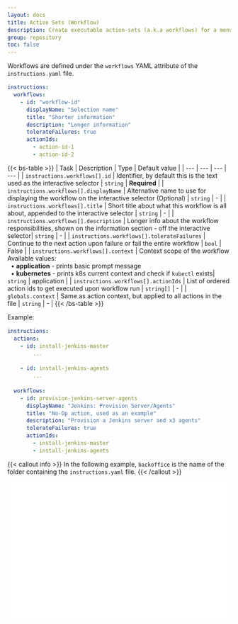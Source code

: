 ```yaml
---
layout: docs
title: Action Sets (Workflow)
description: Create executable action-sets (a.k.a workflows) for a menu command.
group: repository
toc: false
---
```


Workflows are defined under the `workflows` YAML attribute of the `instructions.yaml` file.

```yaml
instructions:
  workflows:
    - id: "workflow-id"
      displayName: "Selection name"
      title: "Shorter information"
      description: "Longer information"
      tolerateFailures: true
      actionIds:
        - action-id-1
        - action-id-2
```

{{< bs-table >}}
| Task | Description | Type | Default value | 
| --- | --- | --- | --- |
| `instructions.workflows[].id` | Identifier, by default this is the text used as the interactive selector | `string` | **Required** |
| `instructions.workflows[].displayName` | Alternative name to use for displaying the workflow on the interactive selector (Optional) | `string` | - |
| `instructions.workflows[].title` | Short title about what this workflow is all about, appended to the interactive selector | `string` | - |
| `instructions.workflows[].description` | Longer info about the workflow responsibilities, shown on the information section - off the interactive selector| `string` | - |
| `instructions.workflows[].tolerateFailures` | Continue to the next action upon failure or fail the entire workflow | `bool` | False |
| `instructions.workflows[].context` | Context scope of the workflow<br>Available values:<br>&nbsp;&nbsp;• **application** - prints basic prompt message<br>&nbsp;&nbsp;• **kubernetes** - prints k8s current context and check if `kubectl` exists| `string` | application |
| `instructions.workflows[].actionIds` | List of ordered action ids to get executed upon workflow run | `string[]` | - |
| `globals.context` | Same as action context, but applied to all actions in the file | `string` | - |
{{< /bs-table >}}

Example:

```yaml
instructions:
  actions:
    - id: install-jenkins-master
        ...

    - id: install-jenkins-agents
        ...

  workflows:
    - id: provision-jenkins-server-agents
      displayName: "Jenkins: Provision Server/Agents"
      title: "No-Op action, used as an example"
      description: "Provision a Jenkins server and x3 agents"
      tolerateFailures: true
      actionIds:
        - install-jenkins-master
        - install-jenkins-agents
```

{{< callout info >}}
In the following example, `backoffice` is the name of the folder containing the `instructions.yaml` file.
{{< /callout >}}

<div class="col-lg-6">
   <img style="vertical-align: top;" src="/docs/latest/assets/img/anchor-workflow-selection.svg" width="800" >
</div>

